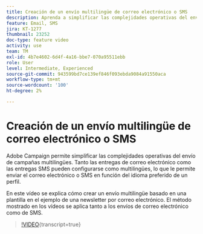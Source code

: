 ```yaml
---
title: Creación de un envío multilingüe de correo electrónico o SMS
description: Aprenda a simplificar las complejidades operativas del envío de campañas multilingües.
feature: Email, SMS
jira: KT-1277
thumbnail: 23252
doc-type: feature video
activity: use
team: TM
exl-id: 4b7e4602-6d4f-4a16-bbe7-070a95511ebb
role: User
level: Intermediate, Experienced
source-git-commit: 943599bd7ce139ef846f093ebda9084a91550aca
workflow-type: tm+mt
source-wordcount: '100'
ht-degree: 2%

---
```


# Creación de un envío multilingüe de correo electrónico o SMS

Adobe Campaign permite simplificar las complejidades operativas del envío de campañas multilingües. Tanto las entregas de correo electrónico como las entregas SMS pueden configurarse como multilingües, lo que le permite enviar el correo electrónico o SMS en función del idioma preferido de un perfil.

En este vídeo se explica cómo crear un envío multilingüe basado en una plantilla en el ejemplo de una newsletter por correo electrónico. El método mostrado en los vídeos se aplica tanto a los envíos de correo electrónico como de SMS.

>[!VIDEO](https://video.tv.adobe.com/v/37535?learn=on&captions=spa){transcript=true}
